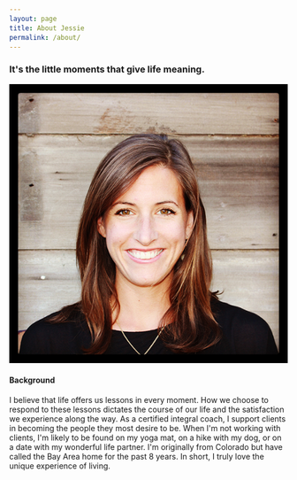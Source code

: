 ```yaml
---
layout: page
title: About Jessie
permalink: /about/
---
```


### It's the little moments that give life meaning. 

<img class="profile-pic" src="/img/profile.png" />

#### Background

I believe that life offers us lessons in every moment. How we choose to respond to these lessons dictates the course of our life and the satisfaction we experience along the way. As a certified integral coach, I support clients in becoming the people they most desire to be. When I'm not working with clients, I'm likely to be found on my yoga mat, on a hike with my dog, or on a date with my wonderful life partner. I'm originally from Colorado but have called the Bay Area home for the past 8 years. In short, I truly love the unique experience of living.